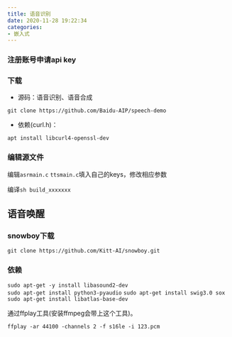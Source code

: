```yaml
---
title: 语音识别
date: 2020-11-28 19:22:34
categories: 
- 嵌入式
---
```


### 注册账号申请api key
### 下载

- 源码：语音识别、语音合成

`git clone https://github.com/Baidu-AIP/speech-demo`

- 依赖(curl.h)：

`apt install libcurl4-openssl-dev`

### 编辑源文件

编辑`asrmain.c` `ttsmain.c`填入自己的keys，修改相应参数

编译`sh build_xxxxxxx`

## 语音唤醒  

### snowboy下载  

`git clone https://github.com/Kitt-AI/snowboy.git`

### 依赖  

`sudo apt-get -y install libasound2-dev`  
`sudo apt-get install python3-pyaudio`
`sudo apt-get install swig3.0 sox`  
`sudo apt-get install libatlas-base-dev`  

通过ffplay工具(安装ffmpeg会带上这个工具)。

`ffplay -ar 44100 -channels 2 -f s16le -i 123.pcm`
